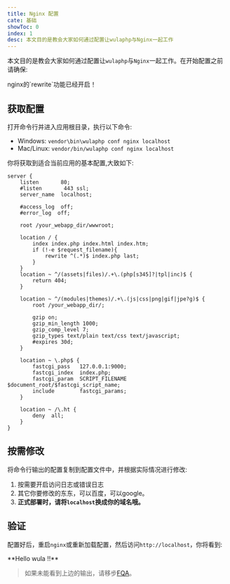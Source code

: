 ```yaml
---
title: Nginx 配置
cate: 基础
showToc: 0
index: 1
desc: 本文目的是教会大家如何通过配置让wulaphp与Nginx一起工作
---
```


本文目的是教会大家如何通过配置让`wulaphp`与`Nginx`一起工作。在开始配置之前请确保:

<p class="tip" markdown="1">nginx的`rewrite`功能已经开启！</p>

## 获取配置

打开命令行并进入应用根目录，执行以下命令:

* Windows: `vendor\bin\wulaphp conf nginx localhost`
* Mac/Linux:  `vendor/bin/wulaphp conf nginx localhost`

你将获取到适合当前应用的基本配置,大致如下:

```nginx
server {
    listen       80;
    #listen       443 ssl;
    server_name  localhost;

    #access_log  off;
    #error_log  off;

    root /your_webapp_dir/wwwroot;

    location / {
        index index.php index.html index.htm;
        if (!-e $request_filename){
            rewrite ^(.*)$ index.php last;
        }
    }
    location ~ ^/(assets|files)/.+\.(php[s345]?|tpl|inc)$ {
        return 404;
    }

    location ~ ^/(modules|themes)/.+\.(js|css|png|gif|jpe?g)$ {
        root /your_webapp_dir/;

        gzip on;
        gzip_min_length 1000;
        gzip_comp_level 7;
        gzip_types text/plain text/css text/javascript;
        #expires 30d;
    }

    location ~ \.php$ {
        fastcgi_pass   127.0.0.1:9000;
        fastcgi_index  index.php;
        fastcgi_param  SCRIPT_FILENAME  $document_root/$fastcgi_script_name;
        include        fastcgi_params;
    }

    location ~ /\.ht {
        deny  all;
    }
}
```

## 按需修改

将命令行输出的配置复制到配置文件中，并根据实际情况进行修改:

1. 按需要开启访问日志或错误日志
2. 其它你要修改的东东，可以百度，可以google。
3. **正式部署时，请将`localhost`换成你的域名哦。**

## 验证

配置好后，重启`nginx`或重新加载配置，然后访问`http://localhost`，你将看到:

<p class="success" markdown=1>
**Hello wula !!**
</p>

> 如果未能看到上边的输出，请移步[FQA](../fqa.md#install)。

